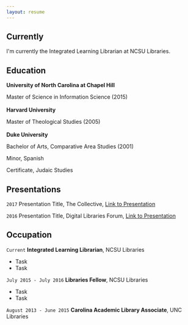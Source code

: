 ```yaml
---
layout: resume
---
```


## Currently
I'm currently the Integrated Learning Librarian at NCSU Libraries.

## Education
__University of North Carolina at Chapel Hill__

Master of Science in Information Science (2015)
<br>
<br>
__Harvard University__

Master of Theological Studies (2005)
<br>
<br>
__Duke University__

Bachelor of Arts, Comparative Area Studies (2001)

Minor, Spanish

Certificate, Judaic Studies


## Presentations
`2017`
Presentation Title, The Collective, <a href="http://MyWebsite.tld/presentation1">Link to Presentation</a>

`2016`
Presentation Title, Digital Libraries Forum, <a href="http://MyWebsite.tld/presentation1">Link to Presentation</a>


## Occupation

`Current`
__Integrated Learning Librarian__, NCSU Libraries

- Task
- Task

`July 2015 - July 2016`
__Libraries Fellow__, NCSU Libraries

- Task
- Task

`August 2013 - June 2015`
__Carolina Academic Library Associate__, UNC Libraries


<!-- ### Footer

Last updated: May 2013 -->
